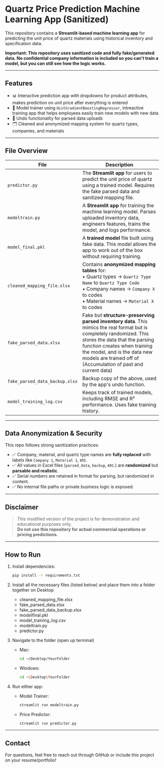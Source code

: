 # Quartz Price Prediction Machine Learning App (Sanitized)

This repository contains a **Streamlit-based machine learning app** for predicting the unit price of quartz materials using historical inventory and specification data.

**Important: This repository uses sanitized code and fully fake/generated data. No confidential company information is included so you can't train a model, but you can still see how the logic works.**

---

## Features

- 📊 Interactive prediction app with dropdowns for product attributes, makes prediction on unit price after everything is entered
- 🧠 Model trainer using `HistGradientBoostingRegressor`, intreactive training app that helps employees easily train new models with new data
- 🔁 Undo functionality for parsed data uploads
- 🗂️ Cleaned and anonymized mapping system for quartz types, companies, and materials

---

## File Overview

| File | Description |
|------|-------------|
| `predictor.py` | The **Streamlit app** for users to predict the unit price of quartz using a trained model. Requires the fake parsed data and sanitized mapping file. |
| `modeltrain.py` | A **Streamlit app** for training the machine learning model. Parses uploaded inventory data, engineers features, trains the model, and logs performance. |
| `model_final.pkl` | A **trained model** file built using fake data. This model allows the app to work out of the box without requiring training. |
| `cleaned_mapping_file.xlsx` | Contains **anonymized mapping tables** for: <br/>• Quartz types → `Quartz Type Name` to `Quartz Type Code`<br/>• Company names → `Company X` to codes<br/>• Material names → `Material X` to codes |
| `fake_parsed_data.xlsx` | Fake but **structure-preserving parsed inventory data**. This mimics the real format but is completely randomized. This stores the data that the parsing function creates when training the model, and is the data new models are trained off of (Accumulation of past and current data)|
| `fake_parsed_data_backup.xlsx` | Backup copy of the above, used by the app's undo function. |
| `model_training_log.csv` | Keeps track of trained models, including RMSE and R² performance. Uses fake training history. |

---

## Data Anonymization & Security

This repo follows strong sanitization practices:

- ✅ Company, material, and quartz type names are **fully replaced** with labels like `Company 1`, `Material 1`, etc.
- ✅ All values in Excel files (`parsed_data`, `backup`, etc.) are **randomized** but **parsable and realistic**.
- ✅ Serial numbers are retained in format for parsing, but randomized in content.
- ✅ No internal file paths or private business logic is exposed.

---

## Disclaimer

> This modified version of the project is for demonstration and educational purposes only.  
> **Do not use this repository for actual commercial operations or pricing predictions.**

---

## How to Run

1. Install dependencies:
    ```bash
    pip install -r requirements.txt
    ```
2. Install all the necessary files (listed below) and place them into a folder together on Desktop
    - cleaned_mapping_file.xlsx
    - fake_parsed_data.xlsx
    - fake_parsed_data_backup.xlsx
    - modelfinal.pkl
    - model_training_log.csv
    - modeltrain.py
    - predictor.py
      
3. Navigate to the folder (open up terminal)
   - Mac:
     ```bash
     cd ~/Desktop/YourFolder
     ```
   - Windows:
     ```bash
     cd ~\Desktop\YourFolder

2. Run either app:
    - Model Trainer:
      ```bash
      streamlit run modeltrain.py
      ```
    - Price Predictor:
      ```bash
      streamlit run predictor.py
      ```


---

## Contact

For questions, feel free to reach out through GitHub or include this project on your resume/portfolio!


